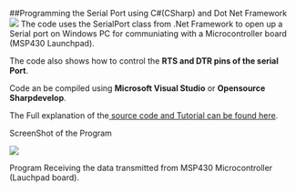 ##Programming the Serial Port using C#(CSharp) and Dot Net Framework
<img src="http://xanthium.in/sites/default/files/site-images/serial-prog-Csharp/serial-programming-dot-net-framework-csharp-tutorial.jpg"/>
The code uses the SerialPort class from .Net Framework to open up a Serial port on Windows PC for communiating with a Microcontroller board (MSP430 Launchpad).

The code also shows how to control the **RTS and DTR pins of the serial Port**.

Code an be compiled using **Microsoft Visual Studio** or **Opensource Sharpdevelop**.


The Full explanation of the<a href="http://xanthium.in/Serial-Programming-using-Csharp-on-Windows"> source code and Tutorial can be found here</a>.

ScreenShot of the Program

<img src="http://xanthium.in/sites/default/files/site-images/serial-prog-Csharp/CSharp-serial-read-data-rxed.jpeg" />

Program Receiving the data transmitted from MSP430 Microcontroller (Lauchpad board). 
  